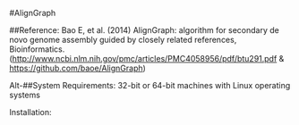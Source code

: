 #AlignGraph


##Reference:
Bao E, et al. (2014) AlignGraph: algorithm for secondary de novo genome assembly guided by closely related references, Bioinformatics.  (http://www.ncbi.nlm.nih.gov/pmc/articles/PMC4058956/pdf/btu291.pdf & https://github.com/baoe/AlignGraph)  

Alt-##System Requirements:
32-bit or 64-bit machines with Linux operating systems

Installation:


